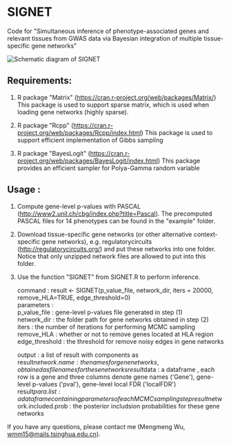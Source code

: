 # SIGNET

Code for "Simultaneous inference of phenotype-associated genes and relevant tissues from GWAS data via Bayesian integration of multiple tissue-specific gene networks"

![Schematic diagram of SIGNET](https://github.com/wmmthu/SIGNET/raw/master/diagram.jpg)

## Requirements:

1) R package "Matrix" (https://cran.r-project.org/web/packages/Matrix/)
This package is used to support sparse matrix, which is used when loading gene networks (highly sparse).

2) R package "Rcpp" (https://cran.r-project.org/web/packages/Rcpp/index.html)
This package is used to support efficient implementation of Gibbs sampling

3) R package "BayesLogit" (https://cran.r-project.org/web/packages/BayesLogit/index.html)
This package provides an efficient sampler for Polya-Gamma random variable

## Usage : 

1) Compute gene-level p-values with PASCAL (http://www2.unil.ch/cbg/index.php?title=Pascal). The precomputed PASCAL files for 14 phenotypes can be found in the "example" folder.

2) Download tissue-specific gene networks (or other alternative context-specific gene networks), e.g. regulatorycircuits (http://regulatorycircuits.org/) and put these networks into one folder. 
Notice that only unzipped network files are allowed to put into this folder.

3) Use the function "SIGNET" from SIGNET.R to perform inference.

	command    : result <- SIGNET(p_value_file, network_dir, iters = 20000, remove_HLA=TRUE, edge_threshold=0)  
	parameters :  
	p_value_file   : gene-level p-values file generated in step (1)  
	network_dir    : the folder path for gene networks obtained in step (2)  
	iters          : the number of iterations for performing MCMC sampling  
	remove_HLA     : whether or not to remove genes located at HLA region  
	edge_threshold : the threshold for remove noisy edges in gene networks  

	output : a list of result with components as  
	result$network.name : the names for gene networks, obtained as file names for these networks  
	result$data         : a dataframe , each row is a gene and three columns denote gene names ('Gene'), gene-level p-values ('pval'), gene-level local FDR ('localFDR')  
	result$para.list    : a dataframe containing parameters of each MCMC sampling step  
	result$network.included.prob : the posterior includsion probabilities for these gene networks  


If you have any questions, please contact me (Mengmeng Wu, wmm15@mails.tsinghua.edu.cn).
